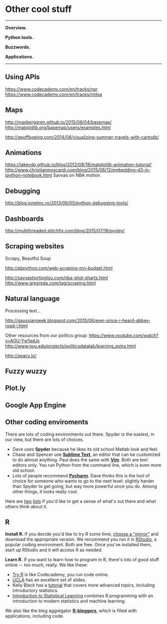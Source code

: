 # Other cool stuff 


---
**Overview.**

**Python tools.**  

**Buzzwords.** 

**Applications.**  

---

## Using APIs

https://www.codecademy.com/en/tracks/npr 
https://www.codecademy.com/en/tracks/nhtsa


## Maps 

http://maxberggren.github.io/2015/08/04/basemap/ 
http://matplotlib.org/basemap/users/examples.html 

http://geoffboeing.com/2014/08/visualizing-summer-travels-with-cartodb/ 

## Animations 

https://jakevdp.github.io/blog/2012/08/18/matplotlib-animation-tutorial/
http://www.christianmoscardi.com/blog/2015/08/12/embedding-d3-in-ipython-notebook.html
Savvas on NBA motion 

## Debugging 

http://blog.ionelmc.ro/2013/06/05/python-debugging-tools/

## Dashboards 

http://multithreaded.stitchfix.com/blog/2015/07/16/pyxley/

## Scraping websites

Scrapy, Beautful Soup 

http://pbpython.com/web-scraping-mn-budget.html 

http://savvastjortjoglou.com/nba-shot-sharts.html
http://www.gregreda.com/tag/scraping.html 



## Natural language 

Processing text...  

http://gaussiangeek.blogspot.com/2015/06/ever-since-i-heard-abbey-road-i.html

Other resources from our politics group:
https://www.youtube.com/watch?v=AOU-Yw1qdJs
http://www.nyu.edu/projects/politicsdatalab/learning_extra.html

http://spacy.io/


## Fuzzy wuzzy 




## Plot.ly 

## Google App Engine 

## Other coding enviroments 

There are lots of coding environments out there.  Spyder is the easiest, in our view, but there are lots of choices.  

* Dave uses **Spyder** because he likes its old school Matlab look and feel.  
* Chase and Spencer use **[Sublime Text](http://www.sublimetext.com/)**, an editor that can be customized to do almost anything.  Paul does the same with **[Vim](http://www.vim.org/)**.  Both are text editors only.  You run Python from the command line, which is even more old school.    
* Lots of people recommend **[Pycharm](https://www.jetbrains.com/pycharm/download/)**.  Dave thinks this is the tool of choice for someone who wants to go to the next level:  slightly harder than Spyder to get going, but way more powerful once you do.  Among other things, it looks really cool. 

Here are [two](https://wiki.python.org/moin/IntegratedDevelopmentEnvironments) [lists](https://www.reddit.com/r/Python/comments/1keync/best_free_python_ide/) if you'd like to get a sense of what's out there and what others think about it. 

## R

**Install R.** If you decide you'd like to try R some time, [choose a "mirror"](https://cran.r-project.org/mirrors.html) and download the appropriate version.  We recommend you run it in [RStudio](https://www.rstudio.com/products/rstudio/download/), a popular coding environment. Both are free.  Once you've installed them, start up RStudio and it will access R as needed. 

**Learn R.** If you want to learn how to program in R, there's lots of good stuff online -- too much, really.  We like these: 

* [Try R](http://tryr.codeschool.com/) is like Codecademy, you run code online.  
* [UCLA](http://www.ats.ucla.edu/stat/r/seminars/intro.htm) has an excellent set of slides.
* Kelly Black has a [tutorial](http://www.cyclismo.org/tutorial/R/) that covers more advanced topics, including introductory statistics.  
* [Introduction to Statistical Learning](http://www-bcf.usc.edu/~gareth/ISL/) combines R programming with an introduction to modern statistics and machine learning.  

We also like the blog aggregator **[R-bloggers](http://www.r-bloggers.com/)**, which is filled with applications, including code.  
